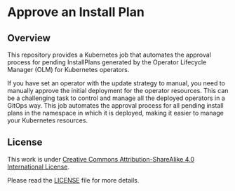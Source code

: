 # Approve an Install Plan

## Overview

This repository provides a Kubernetes job that automates the approval process for pending InstallPlans generated by the Operator Lifecycle Manager (OLM) for Kubernetes operators.

If you have set an operator with the update strategy to manual, you need to manually approve the initial deployment for the operator resources. This can be a challenging task to control and manage all the deployed operators in a GitOps way. This job automates the approval process for all pending install plans in the namespace in which it is deployed, making it easier to manage your Kubernetes resources.

## License

This work is under [Creative Commons Attribution-ShareAlike 4.0 International License](http://creativecommons.org/licenses/by-sa/4.0/).

Please read the [LICENSE](LICENSE) file for more details.
